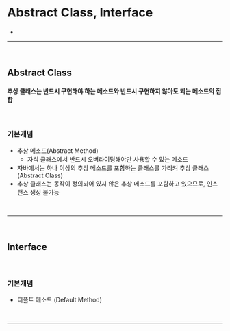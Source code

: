 # Abstract Class, Interface
> 
* 

<hr>
<br>

## Abstract Class
#### 추상 클래스는 반드시 구현해야 하는 메소드와 반드시 구현하지 않아도 되는 메소드의 집합 

<br>

### 기본개념
* 추상 메소드(Abstract Method)
  * 자식 클래스에서 반드시 오버라이딩해야만 사용할 수 있는 메소드
* 자바에서는 하나 이상의 추상 메소드를 포함하는 클래스를 가리켜 추상 클래스(Abstract Class)
* 추상 클래스는 동작이 정의되어 있지 않은 추상 메소드를 포함하고 있으므로, 인스턴스 생성 불가능

<br>
<hr>
<br>

## Interface 
#### 

<br>

### 기본개념
* 디폴트 메소드 (Default Method)
<br>
<hr>
<br>
